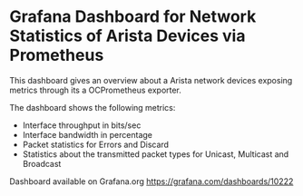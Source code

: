 # Grafana Dashboard for Network Statistics of Arista Devices via Prometheus

This dashboard gives an overview about a Arista network devices exposing
metrics through its a OCPrometheus exporter.

The dashboard shows the following metrics:
 
* Interface throughput in bits/sec
* Interface bandwidth in percentage
* Packet statistics for Errors and Discard
* Statistics about the transmitted packet types for Unicast, Multicast and Broadcast

Dashboard available on Grafana.org https://grafana.com/dashboards/10222
